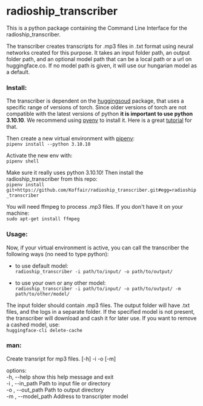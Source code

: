 # radioship_transcriber
This is a python package containing the Command Line Interface for the radioship_transcriber.  

The transcriber creates transcripts for .mp3 files in .txt format using neural networks created for this purpose. It takes an input folder path, an output folder path, and an optional model path that can be a local path or a url on huggingface.co.
If no model path is given, it will use our hungarian model as a default.

### Install:
The transcriber is dependent on the [huggingsoud](https://github.com/jonatasgrosman/huggingsound) package, that uses a specific range of versions of torch. Since older versions of torch are not compatible with the latest versions of python **it is important to use python 3.10.10**.
We recommend using [pyenv](https://github.com/pyenv/pyenv) to install it. Here is a great [tutorial](https://realpython.com/intro-to-pyenv/) for that.

Then create a new virtual environment with [pipenv](https://pipenv.pypa.io/en/latest/):  
`pipenv install --python 3.10.10`  

Activate the new env with:  
`pipenv shell`  

Make sure it really uses python 3.10.10! Then install the radioship_transcriber from this repo:  
`pipenv install git+https://github.com/Koffair/radioship_transcriber.git#egg=radioship_transcriber`  

You will need ffmpeg to process .mp3 files. If you don't have it on your machine:  
`sudo apt-get install ffmpeg`  


### Usage:
Now, if your virtual environment is active, you can call the transcriber the following ways (no need to type python):
- to use default model:  
`radioship_transcriber -i path/to/input/ -o path/to/output/`

- to use your own or any other model:  
`radioship_transcriber -i path/to/input/ -o path/to/output/ -m path/to/other/model/`  

The input folder should contain .mp3 files. The output folder will have .txt files, and the logs in a separate folder.
If the specified model is not present, the transcriber will download and cash it for later use.
If you want to remove a cashed model, use:  
`huggingface-cli delete-cache`


### man: 
Create transript for mp3 files. [-h] -i  -o  [-m]
  
options:  
  -h, --help          show this help message and exit  
  -i , --in_path      Path to input file or directory  
  -o , --out_path     Path to output directory  
  -m , --model_path   Address to transcripter model  
  







